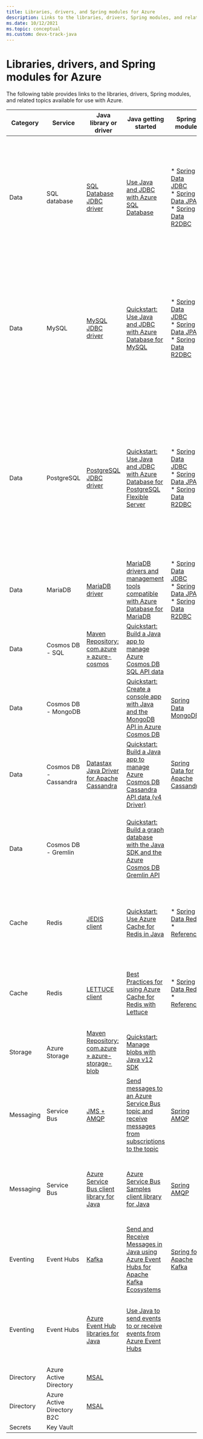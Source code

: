 ```yaml
---
title: Libraries, drivers, and Spring modules for Azure
description: Links to the libraries, drivers, Spring modules, and related topics available for use with Azure.
ms.date: 10/12/2021
ms.topic: conceptual
ms.custom: devx-track-java
---
```


# Libraries, drivers, and Spring modules for Azure

The following table provides links to the libraries, drivers, Spring modules, and related topics available for use with Azure.

<!-- In raw Markdown, this table is best viewed with word-wrap turned off. -->

| Category  | Service                    | Java library or driver                             | Java getting started                                                                               | Spring module                                                            | Spring getting started                                                                                                                                                                        |
|-----------|----------------------------|----------------------------------------------------|----------------------------------------------------------------------------------------------------|--------------------------------------------------------------------------|-----------------------------------------------------------------------------------------------------------------------------------------------------------------------------------------------|
| Data      | SQL database               | [SQL Database JDBC driver]                         | [Use Java and JDBC with Azure SQL Database]                                                        | * [Spring Data JDBC] <br> * [Spring Data JPA] <br> * [Spring Data R2DBC] | * [Use Spring Data JDBC with Azure SQL Database] <br> * [Use Spring Data R2DBC with Azure SQL Database] <br> * [Use Spring Data JPA with Azure SQL Database]                                  |
| Data      | MySQL                      | [MySQL JDBC driver]                                | [Quickstart: Use Java and JDBC with Azure Database for MySQL]                                      | * [Spring Data JDBC] <br> * [Spring Data JPA] <br> * [Spring Data R2DBC] | * [Use Spring Data JDBC with Azure Database for MySQL] <br> * [Use Spring Data R2DBC with Azure Database for MySQL] <br> * [Use Spring Data JPA with Azure Database for MySQL]                |
| Data      | PostgreSQL                 | [PostgreSQL JDBC driver]                           | [Quickstart: Use Java and JDBC with Azure Database for PostgreSQL Flexible Server]                 | * [Spring Data JDBC] <br> * [Spring Data JPA] <br> * [Spring Data R2DBC] | * [Use Spring Data JDBC with Azure Database for PostgreSQL] <br> * [Use Spring Data R2DBC with Azure Database for PostgreSQL] <br> * [Use Spring Data JPA with Azure Database for PostgreSQL] |
| Data      | MariaDB                    | [MariaDB driver]                                   | [MariaDB drivers and management tools compatible with Azure Database for MariaDB]                  | * [Spring Data JDBC] <br> * [Spring Data JPA] <br> * [Spring Data R2DBC] |                                                                                                                                                                                               |
| Data      | Cosmos DB - SQL            | [Maven Repository: com.azure » azure-cosmos]       | [Quickstart: Build a Java app to manage Azure Cosmos DB SQL API data]                              |                                                                          | [How to use the Spring Boot Starter with the Azure Cosmos DB SQL API]                                                                                                                         |
| Data      | Cosmos DB - MongoDB        |                                                    | [Quickstart: Create a console app with Java and the MongoDB API in Azure Cosmos DB]                | [Spring Data MongoDB]                                                    | [How to use Spring Data MongoDB API with Azure Cosmos DB]                                                                                                                                     |
| Data      | Cosmos DB - Cassandra      | [Datastax Java Driver for Apache Cassandra]        | [Quickstart: Build a Java app to manage Azure Cosmos DB Cassandra API data (v4 Driver)]            | [Spring Data for Apache Cassandra]                                       | [How to use Spring Data Apache Cassandra API with Azure Cosmos DB]                                                                                                                            |
| Data      | Cosmos DB - Gremlin        |                                                    | [Quickstart: Build a graph database with the Java SDK and the Azure Cosmos DB Gremlin API]         |                                                                          | [Quickstart: Build a graph database with the Java SDK and the Azure Cosmos DB Gremlin API]                                                                                                    |
| Cache     | Redis                      | [JEDIS client]                                     | [Quickstart: Use Azure Cache for Redis in Java]                                                    | * [Spring Data Redis] <br> * [Reference]                                 | [Configure a Spring Boot Initializer app to use Redis in the cloud with Azure Redis Cache]                                                                                                    |
| Cache     | Redis                      | [LETTUCE client]                                   | [Best Practices for using Azure Cache for Redis with Lettuce]                                      | * [Spring Data Redis] <br> * [Reference]                                 | [Configure a Spring Boot Initializer app to use Redis in the cloud with Azure Redis Cache]                                                                                                    |
| Storage   | Azure Storage              | [Maven Repository: com.azure » azure-storage-blob] | [Quickstart: Manage blobs with Java v12 SDK]                                                       |                                                                          | [How to use the Spring Boot Starter for Azure Storage]                                                                                                                                        |
| Messaging | Service Bus                | [JMS + AMQP]                                       | [Send messages to an Azure Service Bus topic and receive messages from subscriptions to the topic] | [Spring AMQP]                                                            | [How to use Spring Cloud Azure Stream Binder for Azure Service Bus]                                                                                                                           |
| Messaging | Service Bus                | [Azure Service Bus client library for Java]        | [Azure Service Bus Samples client library for Java]                                                | [Spring AMQP]                                                            | [How to use Spring Cloud Azure Stream Binder for Azure Service Bus]                                                                                                                           |
| Eventing  | Event Hubs                 | [Kafka]                                            | [Send and Receive Messages in Java using Azure Event Hubs for Apache Kafka Ecosystems]             | [Spring for Apache Kafka]                                                | [How to use the Spring Boot Starter for Apache Kafka with Azure Event Hubs]                                                                                                                   |
| Eventing  | Event Hubs                 | [Azure Event Hub libraries for Java]               | [Use Java to send events to or receive events from Azure Event Hubs]                               |                                                                          | [How to create a Spring Cloud Stream Binder application with Azure Event Hubs]                                                                                                                |
| Directory | Azure Active Directory     | [MSAL]                                             |                                                                                                    |                                                                          |                                                                                                                                                                                               |
| Directory | Azure Active Directory B2C | [MSAL]                                             |                                                                                                    |                                                                          |                                                                                                                                                                                               |
| Secrets   | Key Vault                  |                                                    |                                                                                                    |                                                                          |                                                                                                                                                                                               |

[SQL Database JDBC driver]: /java/api/overview/azure/sql
[MySQL JDBC driver]: https://dev.mysql.com/downloads/connector/j/
[PostgreSQL JDBC driver]: https://jdbc.postgresql.org/download.html
[MariaDB driver]: https://downloads.mariadb.org/connector-java/
[Maven Repository: com.azure » azure-cosmos]: https://mvnrepository.com/artifact/com.azure/azure-cosmos
[Datastax Java Driver for Apache Cassandra]: https://github.com/datastax/java-driver/tree/4.x
[JEDIS client]: https://github.com/redis/jedis
[LETTUCE client]: https://github.com/lettuce-io/lettuce-core
[Maven Repository: com.azure » azure-storage-blob]: https://mvnrepository.com/artifact/com.azure/azure-storage-blob
[JMS + AMQP]: /azure/service-bus-messaging/how-to-use-java-message-service-20#downloading-the-java-message-service-jms-client-library
[Azure Service Bus client library for Java]: /java/api/overview/azure/messaging-servicebus-readme
[Kafka]: https://kafka.apache.org/10/documentation.html
[Azure Event Hub libraries for Java]: /java/api/overview/azure/eventhub
[MSAL]: https://github.com/AzureAD/microsoft-authentication-library-for-java
[Use Java and JDBC with Azure SQL Database]: /azure/azure-sql/database/connect-query-java
[Quickstart: Use Java and JDBC with Azure Database for MySQL]: /azure/mysql/connect-java
[Quickstart: Use Java and JDBC with Azure Database for PostgreSQL Flexible Server]: /azure/postgresql/flexible-server/connect-java
[MariaDB drivers and management tools compatible with Azure Database for MariaDB]: /azure/mariadb/concepts-compatibility
[Quickstart: Build a Java app to manage Azure Cosmos DB SQL API data]: /azure/cosmos-db/sql/create-sql-api-java
[Quickstart: Create a console app with Java and the MongoDB API in Azure Cosmos DB]: /azure/cosmos-db/mongodb/create-mongodb-java
[Quickstart: Build a Java app to manage Azure Cosmos DB Cassandra API data (v4 Driver)]: /azure/cosmos-db/cassandra/manage-data-java-v4-sdk
[Quickstart: Build a graph database with the Java SDK and the Azure Cosmos DB Gremlin API]: /azure/cosmos-db/graph/create-graph-java
[Quickstart: Use Azure Cache for Redis in Java]: /azure/azure-cache-for-redis/cache-java-get-started
[Best Practices for using Azure Cache for Redis with Lettuce]: https://github.com/Azure/AzureCacheForRedis/blob/main/Lettuce%20Best%20Practices.md
[Quickstart: Manage blobs with Java v12 SDK]: /azure/storage/blobs/storage-quickstart-blobs-java
[Send messages to an Azure Service Bus topic and receive messages from subscriptions to the topic]: /azure/service-bus-messaging/service-bus-java-how-to-use-topics-subscriptions
[Azure Service Bus Samples client library for Java]: https://github.com/Azure/azure-sdk-for-java/tree/azure-messaging-servicebus_7.4.1/sdk/servicebus/azure-messaging-servicebus/src/samples
[Send and Receive Messages in Java using Azure Event Hubs for Apache Kafka Ecosystems]: https://github.com/Azure/azure-event-hubs-for-kafka/tree/master/quickstart/java
[Use Java to send events to or receive events from Azure Event Hubs]: /azure/event-hubs/event-hubs-java-get-started-send
[Spring Data JDBC]: https://spring.io/projects/spring-data-jdbc
[Spring Data JPA]: https://spring.io/projects/spring-data-jpa
[Spring Data R2DBC]: https://spring.io/projects/spring-data-r2dbc
[Spring Data MongoDB]: https://spring.io/projects/spring-data-mongodb
[Spring Data for Apache Cassandra]: https://spring.io/projects/spring-data-cassandra
[Spring Data Redis]: https://spring.io/projects/spring-data-redis
[Reference]: https://docs.spring.io/spring-data/data-redis/docs/current/reference/html/#redis:requirements
[Spring AMQP]: https://spring.io/projects/spring-amqp
[Spring for Apache Kafka]: https://spring.io/projects/spring-kafka
[Use Spring Data JDBC with Azure SQL Database]: /azure/developer/java/spring-framework/configure-spring-data-jdbc-with-azure-sql-server
[Use Spring Data R2DBC with Azure SQL Database]: /azure/developer/java/spring-framework/configure-spring-data-r2dbc-with-azure-sql-server
[Use Spring Data JPA with Azure SQL Database]: /azure/developer/java/spring-framework/configure-spring-data-jpa-with-azure-sql-server
[Use Spring Data JDBC with Azure Database for MySQL]: /azure/developer/java/spring-framework/configure-spring-data-jdbc-with-azure-mysql
[Use Spring Data R2DBC with Azure Database for MySQL]: /azure/developer/java/spring-framework/configure-spring-data-r2dbc-with-azure-mysql
[Use Spring Data JPA with Azure Database for MySQL]: /azure/developer/java/spring-framework/configure-spring-data-jpa-with-azure-mysql
[Use Spring Data JDBC with Azure Database for PostgreSQL]: /azure/developer/java/spring-framework/configure-spring-data-jdbc-with-azure-postgresql
[Use Spring Data R2DBC with Azure Database for PostgreSQL]: /azure/developer/java/spring-framework/configure-spring-data-r2dbc-with-azure-postgresql
[Use Spring Data JPA with Azure Database for PostgreSQL]: /azure/developer/java/spring-framework/configure-spring-data-jpa-with-azure-postgresql
[How to use the Spring Boot Starter with the Azure Cosmos DB SQL API]: /azure/developer/java/spring-framework/configure-spring-boot-starter-java-app-with-cosmos-db
[How to use Spring Data MongoDB API with Azure Cosmos DB]: /azure/developer/java/spring-framework/configure-spring-data-mongodb-with-cosmos-db
[How to use Spring Data Apache Cassandra API with Azure Cosmos DB]: /azure/developer/java/spring-framework/configure-spring-data-apache-cassandra-with-cosmos-db
[Quickstart: Build a graph database with the Java SDK and the Azure Cosmos DB Gremlin API]: /azure/cosmos-db/graph/create-graph-java
[Configure a Spring Boot Initializer app to use Redis in the cloud with Azure Redis Cache]: /azure/developer/java/spring-framework/configure-spring-boot-initializer-java-app-with-redis-cache
[How to use the Spring Boot Starter for Azure Storage]: /azure/developer/java/spring-framework/configure-spring-boot-starter-java-app-with-azure-storage
[How to use Spring Cloud Azure Stream Binder for Azure Service Bus]: /azure/developer/java/spring-framework/configure-spring-cloud-stream-binder-java-app-with-service-bus
[How to use the Spring Boot Starter for Apache Kafka with Azure Event Hubs]: /azure/developer/java/spring-framework/configure-spring-cloud-stream-binder-java-app-kafka-azure-event-hub
[How to create a Spring Cloud Stream Binder application with Azure Event Hubs]: /azure/developer/java/spring-framework/configure-spring-cloud-stream-binder-java-app-azure-event-hub
